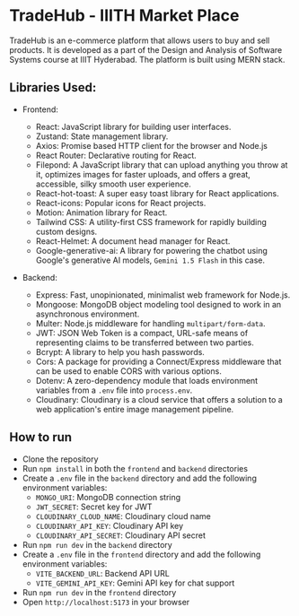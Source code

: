 # TradeHub - IIITH Market Place

TradeHub is an e-commerce platform that allows users to buy and sell products. It is developed as a part of the Design and Analysis of Software Systems course
at IIIT Hyderabad. The platform is built using MERN stack.

## Libraries Used:

- Frontend: 
    - React: JavaScript library for building user interfaces.
    - Zustand: State management library.
    - Axios: Promise based HTTP client for the browser and Node.js
    - React Router: Declarative routing for React.
    - Filepond: A JavaScript library that can upload anything you throw at it, optimizes images for faster uploads, and offers a great, accessible, silky smooth user experience.
    - React-hot-toast: A super easy toast library for React applications.
    - React-icons: Popular icons for React projects.
    - Motion: Animation library for React.
    - Tailwind CSS: A utility-first CSS framework for rapidly building custom designs.
    - React-Helmet: A document head manager for React.
    - Google-generative-ai: A library for powering the chatbot using Google's generative AI models, `Gemini 1.5 Flash` in this case.

- Backend:
    - Express: Fast, unopinionated, minimalist web framework for Node.js.
    - Mongoose: MongoDB object modeling tool designed to work in an asynchronous environment.
    - Multer: Node.js middleware for handling `multipart/form-data`.
    - JWT: JSON Web Token is a compact, URL-safe means of representing claims to be transferred between two parties.
    - Bcrypt: A library to help you hash passwords.
    - Cors: A package for providing a Connect/Express middleware that can be used to enable CORS with various options.
    - Dotenv: A zero-dependency module that loads environment variables from a `.env` file into `process.env`.
    - Cloudinary: Cloudinary is a cloud service that offers a solution to a web application's entire image management pipeline.

## How to run

- Clone the repository
- Run `npm install` in both the `frontend` and `backend` directories
- Create a `.env` file in the `backend` directory and add the following environment variables:
    - `MONGO_URI`: MongoDB connection string
    - `JWT_SECRET`: Secret key for JWT
    - `CLOUDINARY_CLOUD_NAME`: Cloudinary cloud name
    - `CLOUDINARY_API_KEY`: Cloudinary API key
    - `CLOUDINARY_API_SECRET`: Cloudinary API secret
- Run `npm run dev` in the `backend` directory
- Create a `.env` file in the `frontend` directory and add the following environment variables:
    - `VITE_BACKEND_URL`: Backend API URL
    - `VITE_GEMINI_API_KEY`: Gemini API key for chat support
- Run `npm run dev` in the `frontend` directory
- Open `http://localhost:5173` in your browser

